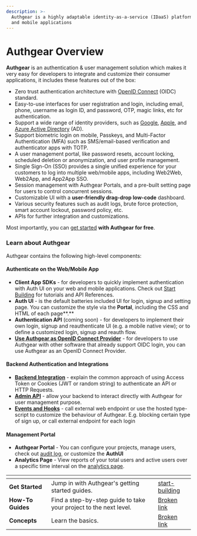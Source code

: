 ```yaml
---
description: >-
  Authgear is a highly adaptable identity-as-a-service (IDaaS) platform for web
  and mobile applications
---
```


# Authgear Overview

**Authgear** is an authentication & user management solution which makes it very easy for developers to integrate and customize their consumer applications, it includes these features out of the box:

* Zero trust authentication architecture with [OpenID Connect](https://openid.net/developers/how-connect-works/) (OIDC) standard.
* Easy-to-use interfaces for user registration and login, including email, phone, username as login ID, and password, OTP, magic links, etc for authentication.
* Support a wide range of identity providers, such as [Google](https://developers.google.com/identity), [Apple](https://support.apple.com/en-gb/guide/deployment/depa64848f3a/web), and [Azure Active Directory](https://azure.microsoft.com/en-gb/products/active-directory/) (AD).
* Support biometric login on mobile, Passkeys, and Multi-Factor Authentication (MFA) such as SMS/email-based verification and authenticator apps with TOTP.
* A user management portal, like password resets, account locking, scheduled deletion or anonymization, and user profile management.
* Single Sign-On (SSO) provides a single unified experience for your customers to log into multiple web/mobile apps, including Web2Web, Web2App, and App2App SSO.
* Session management with Authgear Portals, and a pre-built setting page for users to control concurrent sessions.
* Customizable UI with a **user-friendly drag-drop low-code** dashboard.
* Various security features such as audit logs, brute force protection, smart account lockout, password policy, etc.
* APIs for further integration and customizations.

Most importantly, you can [get started](https://accounts.portal.authgear.com/signup) **with Authgear for free**.

### Learn about Authgear&#x20;

Authgear contains the following high-level components:

#### Authenticate on the Web/Mobile App

* **Client App SDKs** - for developers to quickly implement authentication with Auth UI on your web and mobile applications. Check out [Start Building](get-started/start-building/) for tutorials and API References.
* **Auth UI** - is the default batteries included UI for login, signup and setting page. You can customize the style via the **Portal**, including the CSS and HTML of each page**.**
* **Authentication API** (coming soon) - for developers to implement their own login, signup and reauthenticate UI (e.g. a mobile native view); or to define a customized login, signup and reauth flow.
* [**Use Authgear as OpenID Connect Provider**](how-to-guide/authenticate/oidc-provider.md) - for developers to use Authgear with other software that already support OIDC login, you can use Authgear as an OpenID Connect Provider.

#### Backend Authentication and Integrations

* [**Backend Integration**](get-started/backend-integration/) - explain the common approach of using Access Token or Cookies (JWT or random string) to authenticate an API or HTTP Requests.
* [**Admin API**](reference/apis/admin-api/) - allow your backend to interact directly with Authgear for user management purpose.
* [**Events and Hooks**](how-to-guide/events-hooks/) - call external web endpoint or use the hosted type-script to customize the behaviour of Authgear. E.g. blocking certain type of sign up, or call external endpoint for each login

#### Management Portal

* **Authgear Portal** - You can configure your projects, manage users, check out [audit log](how-to-guide/monitor/audit-log.md), or customize the **AuthUI**
* **Analytics Page** - View reports of your total users and active users over a specific time interval on the [analytics page](how-to-guide/monitor/analytics.md).

<table data-view="cards"><thead><tr><th></th><th></th><th data-hidden data-card-target data-type="content-ref"></th></tr></thead><tbody><tr><td><strong>Get Started</strong></td><td>Jump in with Authgear's getting started guides.</td><td><a href="get-started/start-building/">start-building</a></td></tr><tr><td><strong>How-To Guides</strong></td><td>Find a step-by-step guide to take your project to the next level.</td><td><a href="broken-reference">Broken link</a></td></tr><tr><td><strong>Concepts</strong></td><td>Learn the basics.</td><td><a href="broken-reference">Broken link</a></td></tr></tbody></table>
